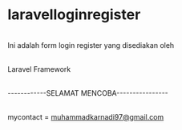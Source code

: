 # laravelloginregister

<br> Ini adalah form login register yang disediakan oleh 

<br> Laravel Framework

<br> ------------SELAMAT MENCOBA----------------

<br>mycontact = muhammadkarnadi97@gmail.com
